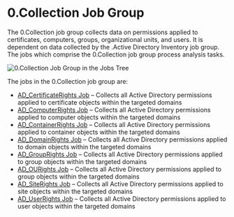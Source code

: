 # 0.Collection Job Group

The 0.Collection job group collects data on permissions applied to certificates, computers, groups,
organizational units, and users. It is dependent on data collected by the .Active Directory
Inventory job group. The jobs which comprise the 0.Collection job group process analysis tasks.

![0.Collection Job Group in the Jobs Tree](/img/product_docs/accessanalyzer/admin/hostmanagement/jobstree.webp)

The jobs in the 0.Collection job group are:

- [AD_CertificateRights Job](/docs/accessanalyzer/12.0/solutions/activedirectorypermissionsanalyzer/collection/ad-certificaterights.md) – Collects all Active Directory permissions
  applied to certificate objects within the targeted domains
- [AD_ComputerRights Job](/docs/accessanalyzer/12.0/solutions/activedirectorypermissionsanalyzer/collection/ad-computerrights.md) – Collects all Active Directory permissions applied
  to computer objects within the targeted domains
- [AD_ContainerRights Job](/docs/accessanalyzer/12.0/solutions/activedirectorypermissionsanalyzer/collection/ad-containerrights.md) – Collects all Active Directory permissions
  applied to container objects within the targeted domains
- [AD_DomainRights Job](/docs/accessanalyzer/12.0/solutions/activedirectorypermissionsanalyzer/collection/ad-domainrights.md) – Collects all Active Directory permissions applied to
  domain objects within the targeted domains
- [AD_GroupRights Job](/docs/accessanalyzer/12.0/solutions/activedirectorypermissionsanalyzer/collection/ad-grouprights.md) – Collects all Active Directory permissions applied to
  group objects within the targeted domains
- [AD_OURights Job](/docs/accessanalyzer/12.0/solutions/activedirectorypermissionsanalyzer/collection/ad-ourights.md) – Collects all Active Directory permissions applied to group
  objects within the targeted domains
- [AD_SiteRights Job](/docs/accessanalyzer/12.0/solutions/activedirectorypermissionsanalyzer/collection/ad-siterights.md) – Collects all Active Directory permissions applied to site
  objects within the targeted domains
- [AD_UserRights Job](/docs/accessanalyzer/12.0/solutions/activedirectorypermissionsanalyzer/collection/ad-userrights.md) – Collects all Active Directory permissions applied to user
  objects within the targeted domains
